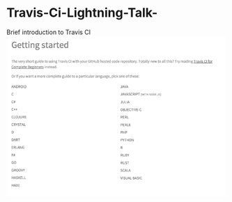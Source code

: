 # Travis-Ci-Lightning-Talk-
Brief introduction to Travis CI 
![alt tag](https://github.com/altairn5/Travis-Ci-Lightning-Talk-/blob/master/trv1.png)
